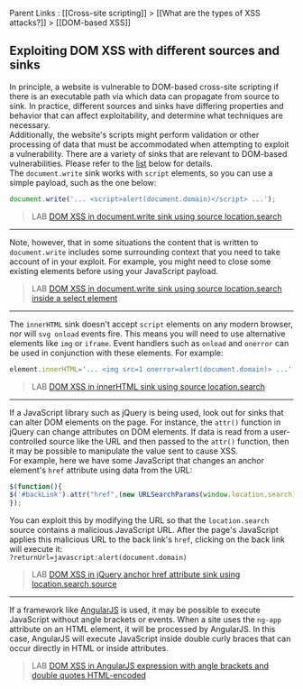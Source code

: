 Parent Links : [[Cross-site scripting]] > [[What are the types of XSS attacks?]] > [[DOM-based XSS]] 

## Exploiting DOM XSS with different sources and sinks

In principle, a website is vulnerable to DOM-based cross-site scripting if there is an executable path via which data can propagate from source to sink. In practice, different sources and sinks have differing properties and behavior that can affect exploitability, and determine what techniques are necessary.  
Additionally, the website's scripts might perform validation or other processing of data that must be accommodated when attempting to exploit a vulnerability. There are a variety of sinks that are relevant to DOM-based vulnerabilities. Please refer to the [list](https://portswigger.net/web-security/cross-site-scripting/dom-based#which-sinks-can-lead-to-dom-xss-vulnerabilities) below for details.  
The `document.write` sink works with `script` elements, so you can use a simple payload, such as the one below:  
```js 
document.write('... <script>alert(document.domain)</script> ...');
```
  
>LAB [DOM XSS in document.write sink using source location.search](https://portswigger.net/web-security/cross-site-scripting/dom-based/lab-document-write-sink) 

---
    
Note, however, that in some situations the content that is written to `document.write` includes some surrounding context that you need to take account of in your exploit. For example, you might need to close some existing elements before using your JavaScript payload.  
  
  
>LAB [DOM XSS in document.write sink using source location.search inside a select element](https://portswigger.net/web-security/cross-site-scripting/dom-based/lab-document-write-sink-inside-select-element)
  
---

The `innerHTML` sink doesn't accept `script` elements on any modern browser, nor will `svg onload` events fire. This means you will need to use alternative elements like `img` or `iframe`. Event handlers such as `onload` and `onerror` can be used in conjunction with these elements. For example:  
```js 
element.innerHTML='... <img src=1 onerror=alert(document.domain)> ...'  
```  

>LAB [DOM XSS in innerHTML sink using source location.search](https://portswigger.net/web-security/cross-site-scripting/dom-based/lab-innerhtml-sink)
  
---

If a JavaScript library such as jQuery is being used, look out for sinks that can alter DOM elements on the page. For instance, the `attr()` function in jQuery can change attributes on DOM elements. If data is read from a user-controlled source like the URL and then passed to the `attr()` function, then it may be possible to manipulate the value sent to cause XSS.  
For example, here we have some JavaScript that changes an anchor element's `href` attribute using data from the URL:  
```js 
$(function(){  
$('#backLink').attr("href",(new URLSearchParams(window.location.search)).get('returnUrl'));  
});
```

You can exploit this by modifying the URL so that the `location.search` source contains a malicious JavaScript URL. After the page's JavaScript applies this malicious URL to the back link's `href`, clicking on the back link will execute it:  
`?returnUrl=javascript:alert(document.domain)`  

>LAB [DOM XSS in jQuery anchor href attribute sink using location.search source](https://portswigger.net/web-security/cross-site-scripting/dom-based/lab-jquery-href-attribute-sink)
  
---

If a framework like [AngularJS](https://portswigger.net/web-security/cross-site-scripting/contexts/angularjs-sandbox) is used, it may be possible to execute JavaScript without angle brackets or events. When a site uses the `ng-app` attribute on an HTML element, it will be processed by AngularJS. In this case, AngularJS will execute JavaScript inside double curly braces that can occur directly in HTML or inside attributes.  
  
>LAB [DOM XSS in AngularJS expression with angle brackets and double quotes HTML-encoded](https://portswigger.net/web-security/cross-site-scripting/dom-based/lab-angularjs-expression)